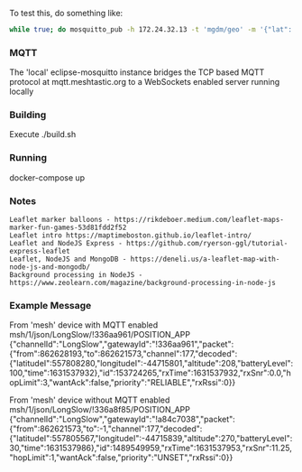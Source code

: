 To test this, do something like:

```bash
while true; do mosquitto_pub -h 172.24.32.13 -t 'mgdm/geo' -m '{"lat": 55.9,"lon": -4.3,"label":"hello"}'; sleep 2; done
```

### MQTT ###

The 'local' eclipse-mosquitto instance bridges the TCP based MQTT protocol at mqtt.meshtastic.org to a WebSockets enabled server running locally

### Building ###
Execute ./build.sh

### Running ###
docker-compose up

### Notes ###

    Leaflet marker balloons - https://rikdeboer.medium.com/leaflet-maps-marker-fun-games-53d81fdd2f52
    Leaflet intro https://maptimeboston.github.io/leaflet-intro/
    Leaflet and NodeJS Express - https://github.com/ryerson-ggl/tutorial-express-leaflet
    Leaflet, NodeJS and MongoDB - https://deneli.us/a-leaflet-map-with-node-js-and-mongodb/
    Background processing in NodeJS - https://www.zeolearn.com/magazine/background-processing-in-node-js

### Example Message ###

From 'mesh' device with MQTT enabled
msh/1/json/LongSlow/!336aa961/POSITION_APP {"channelId":"LongSlow","gatewayId":"!336aa961","packet":{"from":862628193,"to":862621573,"channel":177,"decoded":{"latitudeI":557808280,"longitudeI":-44715801,"altitude":208,"batteryLevel":100,"time":1631537932},"id":153724265,"rxTime":1631537932,"rxSnr":0.0,"hopLimit":3,"wantAck":false,"priority":"RELIABLE","rxRssi":0}}

From 'mesh' device without MQTT enabled
msh/1/json/LongSlow/!336a8f85/POSITION_APP {"channelId":"LongSlow","gatewayId":"!a84c7038","packet":{"from":862621573,"to":-1,"channel":177,"decoded":{"latitudeI":557805567,"longitudeI":-44715839,"altitude":270,"batteryLevel":30,"time":1631537986},"id":1489549959,"rxTime":1631537953,"rxSnr":11.25,"hopLimit":1,"wantAck":false,"priority":"UNSET","rxRssi":0}}
